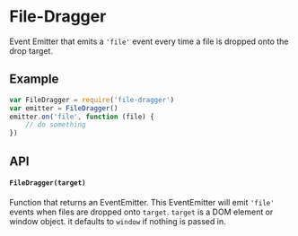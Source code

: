 File-Dragger
============

Event Emitter that emits a `'file'` event every time a file is dropped onto the drop target.

Example
-------

```javascript
var FileDragger = require('file-dragger')
var emitter = FileDragger()
emitter.on('file', function (file) {
    // do something
})
```

API
---

#### `FileDragger(target)`

Function that returns an EventEmitter. This EventEmitter will emit `'file'` events when files are dropped onto `target`. `target` is a DOM element or window object. it defaults to `window` if nothing is passed in.